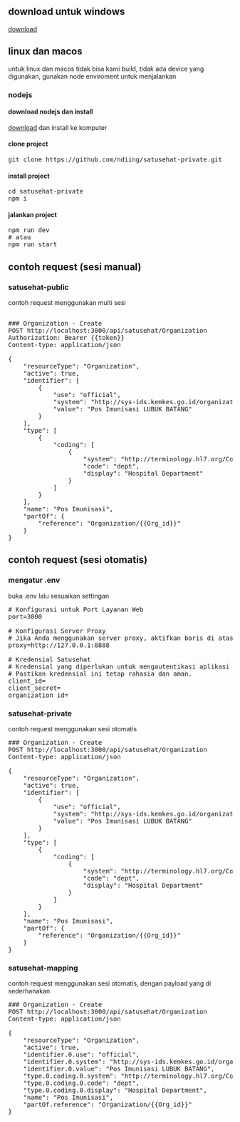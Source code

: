 ## download untuk windows
[download](https://github.com/ndiing/satusehat-public/releases)

## linux dan macos
untuk linux dan macos tidak bisa kami build, tidak ada device yang digunakan,
gunakan node enviroment untuk menjalankan

### nodejs

#### download nodejs dan install
[download](https://nodejs.org/dist/v20.13.1/node-v20.13.1-x64.msi) dan install ke komputer

#### clone project
<pre>
git clone https://github.com/ndiing/satusehat-private.git
</pre>

#### install project
<pre>
cd satusehat-private
npm i
</pre>

#### jalankan project
<pre>
npm run dev
# atau
npm run start
</pre>

## contoh request (sesi manual)


### satusehat-public
contoh request menggunakan multi sesi

<pre>

### Organization - Create
POST http://localhost:3000/api/satusehat/Organization
Authorization: Bearer {{token}}
Content-type: application/json

{
    "resourceType": "Organization",
    "active": true,
    "identifier": [
        {
            "use": "official",
            "system": "http://sys-ids.kemkes.go.id/organization/1000079374",
            "value": "Pos Imunisasi LUBUK BATANG"
        }
    ],
    "type": [
        {
            "coding": [
                {
                    "system": "http://terminology.hl7.org/CodeSystem/organization-type",
                    "code": "dept",
                    "display": "Hospital Department"
                }
            ]
        }
    ],
    "name": "Pos Imunisasi",
    "partOf": {
        "reference": "Organization/{{Org_id}}"
    }
}
</pre>

## contoh request (sesi otomatis)

### mengatur .env
buka .env lalu sesuaikan settingan
<pre>
# Konfigurasi untuk Port Layanan Web
port=3000

# Konfigurasi Server Proxy
# Jika Anda menggunakan server proxy, aktifkan baris di atas dengan menghapus tanda pagar (#) di awal baris dan sesuaikan dengan alamat dan port server proxy Anda.
proxy=http://127.0.0.1:8888

# Kredensial Satusehat
# Kredensial yang diperlukan untuk mengautentikasi aplikasi dengan Satusehat.
# Pastikan kredensial ini tetap rahasia dan aman.
client_id=
client_secret=
organization_id=
</pre>

### satusehat-private
contoh request menggunakan sesi otomatis

<pre>
### Organization - Create
POST http://localhost:3000/api/satusehat/Organization
Content-type: application/json

{
    "resourceType": "Organization",
    "active": true,
    "identifier": [
        {
            "use": "official",
            "system": "http://sys-ids.kemkes.go.id/organization/1000079374",
            "value": "Pos Imunisasi LUBUK BATANG"
        }
    ],
    "type": [
        {
            "coding": [
                {
                    "system": "http://terminology.hl7.org/CodeSystem/organization-type",
                    "code": "dept",
                    "display": "Hospital Department"
                }
            ]
        }
    ],
    "name": "Pos Imunisasi",
    "partOf": {
        "reference": "Organization/{{Org_id}}"
    }
}
</pre>

### satusehat-mapping
contoh request menggunakan sesi otomatis, dengan payload yang di sederhanakan

<pre>
### Organization - Create
POST http://localhost:3000/api/satusehat/Organization
Content-type: application/json

{
    "resourceType": "Organization",
    "active": true,
    "identifier.0.use": "official",
    "identifier.0.system": "http://sys-ids.kemkes.go.id/organization/1000079374",
    "identifier.0.value": "Pos Imunisasi LUBUK BATANG",
    "type.0.coding.0.system": "http://terminology.hl7.org/CodeSystem/organization-type",
    "type.0.coding.0.code": "dept",
    "type.0.coding.0.display": "Hospital Department",
    "name": "Pos Imunisasi",
    "partOf.reference": "Organization/{{Org_id}}"
}
</pre>